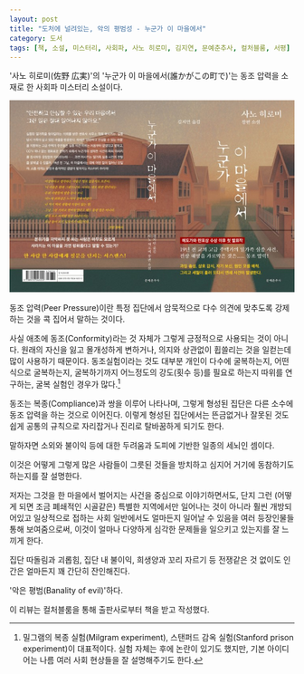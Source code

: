 ```yaml
---
layout: post
title: "도처에 널려있는, 악의 평범성 - 누군가 이 마을에서"
category: 도서
tags: [책, 소설, 미스터리, 사회파, 사노 히로미, 김지연, 문예춘추사, 컬처블룸, 서평]
---
```


'사노 히로미(佐野 広実)'의
'누군가 이 마을에서(誰かがこの町で)'는
동조 압력을 소재로 한 사회파 미스터리 소설이다.

![표지](/images/book/darekaga-kono-machide-book-h480.jpg)

동조 압력(Peer Pressure)이란 특정 집단에서 암묵적으로 다수 의견에 맞추도록 강제하는 것을 콕 집어서 말하는 것이다.

사실 애초에 동조(Conformity)라는 것 자체가 그렇게 긍정적으로 사용되는 것이 아니다.
원래의 자신을 잃고 몰개성하게 변하거나, 의지와 상관없이 휩쓸리는 것을 일컫는데 많이 사용하기 때문이다.
동조실험이라는 것도 대부분 개인이 다수에 굴복하는지, 어떤 식으로 굴복하는지, 굴복하기까지 어느정도의 강도(횟수 등)를 필요로 하는지 따위를 연구하는, 굴복 실험인 경우가 많다.[^1]

[^1]: 밀그램의 복종 실험(Milgram experiment), 스탠퍼드 감옥 실험(Stanford prison experiment)이 대표적이다. 실험 자체는 후에 논란이 있기도 했지만, 기본 아이디어는 나름 여러 사회 현상들을 잘 설명해주기도 한다.

동조는 복종(Compliance)과 쌍을 이루어 나타나며,
그렇게 형성된 집단은 다른 소수에 동조 압력을 하는 것으로 이어진다.
이렇게 형성된 집단에서는 뜬금없거나 잘못된 것도 쉽게 공통의 규칙으로 자리잡거나 진리로 탈바꿈하게 되기도 한다.

말하자면 소외와 불이익 등에 대한 두려움과 도피에 기반한 일종의 세뇌인 셈이다.

이것은 어떻게 그렇게 많은 사람들이 그릇된 것들을 방치하고
심지어 거기에 동참하기도 하는지를 잘 설명한다.

저자는 그것을 한 마을에서 벌어지는 사건을 중심으로 이야기하면서도,
단지 그런 (어떻게 되면 조금 폐쇄적인 시골같은) 특별한 지역에서만 일어나는 것이 아니라
훨씬 개방되어있고 일상적으로 접하는 사회 일반에서도 얼마든지 일어날 수 있음을
여러 등장인물들 통해 보여줌으로써,
이것이 얼마나 다양하게 심각한 문제들을 일으키고 있는지를 잘 느끼게 한다.

집단 따돌림과 괴롭힘, 집단 내 불이익, 희생양과 꼬리 자르기 등
전쟁같은 것 없이도 인간은 얼마든지 꽤 간단히 잔인해진다.

'악은 평범(Banality of evil)'하다.



<div class="im im-info">
이 리뷰는 컬처블룸을 통해 출판사로부터 책을 받고 작성했다.
</div>
